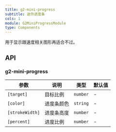 ```yaml
---
title: g2-mini-progress
subtitle: 迷你进度条
cols: 1
module: G2MiniProgressModule
type: Components
---
```


用于显示跟速度相关图形再适合不过。

## API

### g2-mini-progress

| 参数            | 说明       | 类型     | 默认值 |
|-----------------|----------|----------|--------|
| `[target]`      | 目标比例   | `number` | -      |
| `[color]`       | 进度条颜色 | `string` | -      |
| `[strokeWidth]` | 进度条高度 | `number` | -      |
| `[percent]`     | 进度比例   | `number` | -      |